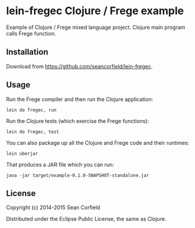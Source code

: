 # lein-fregec Clojure / Frege example

Example of Clojure / Frege mixed language project. Clojure main program calls Frege function.

## Installation

Download from https://github.com/seancorfield/lein-fregec.

## Usage

Run the Frege compiler and then run the Clojure application:

    lein do fregec, run

Run the Clojure tests (which exercise the Frege functions):

    lein do fregec, test

You can also package up all the Clojure and Frege code and their runtimes:

    lein uberjar

That produces a JAR file which you can run:

    java -jar target/example-0.1.0-SNAPSHOT-standalone.jar

## License

Copyright (c) 2014-2015 Sean Corfield

Distributed under the Eclipse Public License, the same as Clojure.

